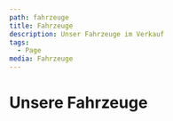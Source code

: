 ```yaml
---
path: fahrzeuge
title: Fahrzeuge
description: Unser Fahrzeuge im Verkauf
tags:
  - Page
media: Fahrzeuge
---
```

# Unsere Fahrzeuge